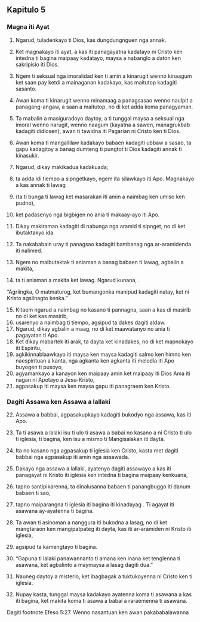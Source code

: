Kapitulo 5
----------

### Magna iti Ayat

1. Ngarud, tuladenkayo ti Dios, kas dungdungnguen nga annak.
2. Ket magnakayo iti ayat, a kas iti panagayatna kadatayo ni Cristo ken intedna ti bagina maipaay kadatayo, maysa a nabanglo a daton ken sakripisio iti Dios.

3. Ngem ti seksual nga imoralidad ken ti amin a kinarugit wenno kinaagum ket saan pay ketdi a mainaganan kadakayo, kas maitutop kadagiti sasanto.
4. Awan koma ti kinarugit wenno minamaag a panagsasao wenno naulpit a panagang-angaw, a saan a maitutop, no di ket adda koma panagyaman.
5. Ta mabalin a masiguradoyo daytoy, a ti tunggal maysa a seksual nga imoral wenno narugit, wenno naagum (kayatna a sawen, managrukbab kadagiti didiosen), awan ti tawidna iti Pagarian ni Cristo ken ti Dios.
6. Awan koma ti mangallilaw kadakayo babaen kadagiti ubbaw a sasao, ta gapu kadagitoy a banag dumteng ti pungtot ti Dios kadagiti annak ti kinasukir.
7. Ngarud, dikay makikadua kadakuada;
8. ta adda idi tiempo a sipngetkayo, ngem ita silawkayo iti Apo. Magnakayo a kas annak ti lawag
9. (ta ti bunga ti lawag ket masarakan iti amin a naimbag ken umiso ken pudno),
10. ket padasenyo nga bigbigen no ania ti makaay-ayo iti Apo.
11. Dikay makiraman kadagiti di nabunga nga aramid ti sipnget, no di ket ibutaktakyo ida.
12. Ta nakababain uray ti panagsao kadagiti bambanag nga ar-aramidenda iti nalimed.
13. Ngem no maibutaktak ti aniaman a banag babaen ti lawag, agbalin a makita,
14. ta ti aniaman a makita ket lawag. Ngarud kunana, .

“Agriingka, O matmaturog, ket bumangonka manipud kadagiti natay, ket ni Kristo agsilnagto kenka.”

15. Kitaem ngarud a naimbag no kasano ti pannagna, saan a kas di masirib no di ket kas masirib,
16. usarenyo a naimbag ti tiempo, agsipud ta dakes dagiti aldaw.
17. Ngarud, dikay agbalin a maag, no di ket maawatanyo no ania ti pagayatan ti Apo.
18. Ket dikay mabartek iti arak, ta dayta ket kinadakes, no di ket mapnokayo iti Espiritu,
19. agkikinnablaawkayo iti maysa ken maysa kadagiti salmo ken himno ken naespirituan a kanta, nga agkanta ken agkanta iti melodia iti Apo buyogen ti pusoyo,
20. agyamankayo a kanayon ken maipaay amin ket maipaay iti Dios Ama iti nagan ni Apotayo a Jesu-Kristo,
21. agpasakup iti maysa ken maysa gapu iti panagraem ken Kristo.

### Dagiti Assawa ken Assawa a lallaki

22. Assawa a babbai, agpasakupkayo kadagiti bukodyo nga assawa, kas iti Apo.
23. Ta ti asawa a lalaki isu ti ulo ti asawa a babai no kasano a ni Cristo ti ulo ti iglesia, ti bagina, ken isu a mismo ti Mangisalakan iti dayta.
24. Ita no kasano nga agpasakup ti iglesia ken Cristo, kasta met dagiti babbai nga agpasakup iti amin nga assawada.

25. Dakayo nga assawa a lallaki, ayatenyo dagiti assawayo a kas iti panagayat ni Kristo iti iglesia ken intedna ti bagina maipaay kenkuana,
26. tapno santipikarenna, ta dinalusanna babaen ti panangbuggo iti danum babaen ti sao,
27. tapno maiparangna ti iglesia iti bagina iti kinadayag . Ti agayat iti asawana ay-ayatenna ti bagina.
29. Ta awan ti asinoman a nanggura iti bukodna a lasag, no di ket mangtaraon ken mangipatpateg iti dayta, kas iti ar-aramiden ni Kristo iti iglesia,
30. agsipud ta kamengtayo ti bagina.
31. “Gapuna ti lalaki panawannanto ti amana ken inana ket tenglenna ti asawana, ket agbalinto a maymaysa a lasag dagiti dua.”
32. Nauneg daytoy a misterio, ket ibagbagak a tuktukoyenna ni Cristo ken ti iglesia.
33. Nupay kasta, tunggal maysa kadakayo ayatenna koma ti asawana a kas iti bagina, ket makita koma ti asawa a babai a raraemenna ti asawana.

Dagiti footnote
Efeso 5:27. Wenno nasantuan ken awan pakababalawanna
